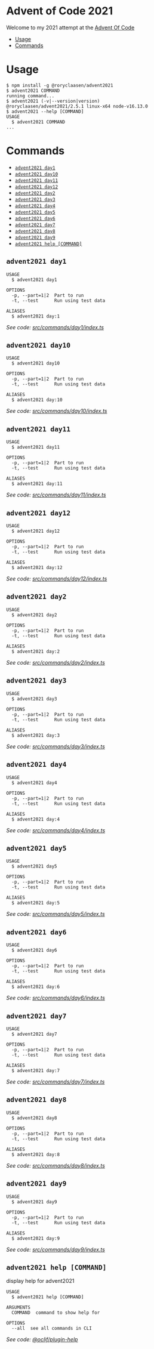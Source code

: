 Advent of Code 2021
===============

Welcome to my 2021 attempt at the [Advent Of Code](https://adventofcode.com/2021)

<!-- toc -->
* [Usage](#usage)
* [Commands](#commands)
<!-- tocstop -->

# Usage

<!-- usage -->
```sh-session
$ npm install -g @roryclaasen/advent2021
$ advent2021 COMMAND
running command...
$ advent2021 (-v|--version|version)
@roryclaasen/advent2021/2.5.1 linux-x64 node-v16.13.0
$ advent2021 --help [COMMAND]
USAGE
  $ advent2021 COMMAND
...
```
<!-- usagestop -->

# Commands

<!-- commands -->
* [`advent2021 day1`](#advent2021-day1)
* [`advent2021 day10`](#advent2021-day10)
* [`advent2021 day11`](#advent2021-day11)
* [`advent2021 day12`](#advent2021-day12)
* [`advent2021 day2`](#advent2021-day2)
* [`advent2021 day3`](#advent2021-day3)
* [`advent2021 day4`](#advent2021-day4)
* [`advent2021 day5`](#advent2021-day5)
* [`advent2021 day6`](#advent2021-day6)
* [`advent2021 day7`](#advent2021-day7)
* [`advent2021 day8`](#advent2021-day8)
* [`advent2021 day9`](#advent2021-day9)
* [`advent2021 help [COMMAND]`](#advent2021-help-command)

## `advent2021 day1`

```
USAGE
  $ advent2021 day1

OPTIONS
  -p, --part=1|2  Part to run
  -t, --test      Run using test data

ALIASES
  $ advent2021 day:1
```

_See code: [src/commands/day1/index.ts](https://github.com/roryclaasen/advent2021/blob/v2.5.1/src/commands/day1/index.ts)_

## `advent2021 day10`

```
USAGE
  $ advent2021 day10

OPTIONS
  -p, --part=1|2  Part to run
  -t, --test      Run using test data

ALIASES
  $ advent2021 day:10
```

_See code: [src/commands/day10/index.ts](https://github.com/roryclaasen/advent2021/blob/v2.5.1/src/commands/day10/index.ts)_

## `advent2021 day11`

```
USAGE
  $ advent2021 day11

OPTIONS
  -p, --part=1|2  Part to run
  -t, --test      Run using test data

ALIASES
  $ advent2021 day:11
```

_See code: [src/commands/day11/index.ts](https://github.com/roryclaasen/advent2021/blob/v2.5.1/src/commands/day11/index.ts)_

## `advent2021 day12`

```
USAGE
  $ advent2021 day12

OPTIONS
  -p, --part=1|2  Part to run
  -t, --test      Run using test data

ALIASES
  $ advent2021 day:12
```

_See code: [src/commands/day12/index.ts](https://github.com/roryclaasen/advent2021/blob/v2.5.1/src/commands/day12/index.ts)_

## `advent2021 day2`

```
USAGE
  $ advent2021 day2

OPTIONS
  -p, --part=1|2  Part to run
  -t, --test      Run using test data

ALIASES
  $ advent2021 day:2
```

_See code: [src/commands/day2/index.ts](https://github.com/roryclaasen/advent2021/blob/v2.5.1/src/commands/day2/index.ts)_

## `advent2021 day3`

```
USAGE
  $ advent2021 day3

OPTIONS
  -p, --part=1|2  Part to run
  -t, --test      Run using test data

ALIASES
  $ advent2021 day:3
```

_See code: [src/commands/day3/index.ts](https://github.com/roryclaasen/advent2021/blob/v2.5.1/src/commands/day3/index.ts)_

## `advent2021 day4`

```
USAGE
  $ advent2021 day4

OPTIONS
  -p, --part=1|2  Part to run
  -t, --test      Run using test data

ALIASES
  $ advent2021 day:4
```

_See code: [src/commands/day4/index.ts](https://github.com/roryclaasen/advent2021/blob/v2.5.1/src/commands/day4/index.ts)_

## `advent2021 day5`

```
USAGE
  $ advent2021 day5

OPTIONS
  -p, --part=1|2  Part to run
  -t, --test      Run using test data

ALIASES
  $ advent2021 day:5
```

_See code: [src/commands/day5/index.ts](https://github.com/roryclaasen/advent2021/blob/v2.5.1/src/commands/day5/index.ts)_

## `advent2021 day6`

```
USAGE
  $ advent2021 day6

OPTIONS
  -p, --part=1|2  Part to run
  -t, --test      Run using test data

ALIASES
  $ advent2021 day:6
```

_See code: [src/commands/day6/index.ts](https://github.com/roryclaasen/advent2021/blob/v2.5.1/src/commands/day6/index.ts)_

## `advent2021 day7`

```
USAGE
  $ advent2021 day7

OPTIONS
  -p, --part=1|2  Part to run
  -t, --test      Run using test data

ALIASES
  $ advent2021 day:7
```

_See code: [src/commands/day7/index.ts](https://github.com/roryclaasen/advent2021/blob/v2.5.1/src/commands/day7/index.ts)_

## `advent2021 day8`

```
USAGE
  $ advent2021 day8

OPTIONS
  -p, --part=1|2  Part to run
  -t, --test      Run using test data

ALIASES
  $ advent2021 day:8
```

_See code: [src/commands/day8/index.ts](https://github.com/roryclaasen/advent2021/blob/v2.5.1/src/commands/day8/index.ts)_

## `advent2021 day9`

```
USAGE
  $ advent2021 day9

OPTIONS
  -p, --part=1|2  Part to run
  -t, --test      Run using test data

ALIASES
  $ advent2021 day:9
```

_See code: [src/commands/day9/index.ts](https://github.com/roryclaasen/advent2021/blob/v2.5.1/src/commands/day9/index.ts)_

## `advent2021 help [COMMAND]`

display help for advent2021

```
USAGE
  $ advent2021 help [COMMAND]

ARGUMENTS
  COMMAND  command to show help for

OPTIONS
  --all  see all commands in CLI
```

_See code: [@oclif/plugin-help](https://github.com/oclif/plugin-help/blob/v3.2.15/src/commands/help.ts)_
<!-- commandsstop -->
